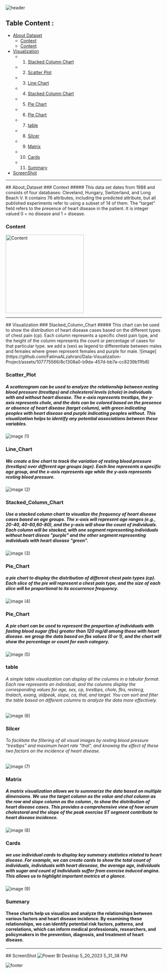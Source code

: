 
 ![header](https://capsule-render.vercel.app/api?type=waving&color=F4DDDD&height=300&section=header&text=Heart%20Disease&descAlignY=51&descAlign=62)

 ## Table Content :
   - [About Dataset](#About_Dataset)
      - [Context](#Context)
      - [Content](#Content)
   - [Visualization](#Visualization)
      - 1. [Stacked Column Chart](#Stacked_Column_Chart)
      - 2. [Scatter Plot](#Scatter_Plot)
      - 3. [Line Chart](#Line_Chart)
      - 4. [Stacked Column Chart](#Stacked_Column_Chart)
      - 5. [Pie Chart](#Pie_Chart)
      - 6. [Pie Chart](#Pie_Chart)
      - 7. [table](#table)
      - 8. [Silcer](#Silcer)
      - 9. [Matrix](#Matrix)
      - 10. [Cards](#Cards)
      - 11. [Summary](#Summary)
   - [ScreenShot](#ScreenShot)

<hr>
## About_Dataset
### Context
##### This data set dates from 1988 and consists of four databases: Cleveland, Hungary, Switzerland, and Long Beach V. It contains 76 attributes, including the predicted attribute, but all published experiments refer to using a subset of 14 of them. The "target" field refers to the presence of heart disease in the patient. It is integer valued 0 = no disease and 1 = disease.

### Content
<img width="252" alt="Content" src="https://github.com/FatimaALzahrani/Data-Visualization-Project/assets/107775566/1c5cd98e-b367-4a10-967a-6a81910817c3">

<hr>
## Visualization
 ### Stacked_Column_Chart
##### This chart can be used to show the distribution of heart disease cases based on the different types of chest pain (cp). Each column represents a specific chest pain type, and the height of the column represents the count or percentage of cases for that particular type. we add a (sex) as legend to differentiate between males and females where  green represent females and purple for male.
![image](https://github.com/FatimaALzahrani/Data-Visualization-Project/assets/107775566/8c1308a0-b9da-457d-bb7a-cc8239b11fb8)

 ### Scatter_Plot
 ##### A scatterogram can be used to analyze the relationship between resting blood pressure (trestbps) and cholesterol levels (chole) in individuals with and without heart disease. The x-axis represents trestbps, the y-axis represents chole, and the dots can be colored based on the presence or absence of heart disease (target column), with green indicating peoples with heart disease and purple indicating peoples without. This visualization helps to identify any potential associations between these variables.
![image (1)](https://github.com/FatimaALzahrani/Data-Visualization-Project/assets/107775566/26740d92-6438-480e-8759-5b8fe6a3c271)

### Line_Chart
##### We create a line chart to track the variation of resting blood pressure (trestbps) over different age groups (age). Each line represents a specific age group, and the x-axis represents age while the y-axis represents resting blood pressure.
![image (2)](https://github.com/FatimaALzahrani/Data-Visualization-Project/assets/107775566/ca96f01d-98f1-4210-aa18-f6b7d26dff17)

### Stacked_Column_Chart
##### Use a stacked column chart to visualize the frequency of heart disease cases based on age groups. The x-axis will represent age ranges (e.g., 20-40, 40-60,60-80), and the y-axis will show the count of individuals. Each column will be stacked, with one segment representing individuals without heart diseas "purple" and the other segment representing individuals with heart disease "green".
![image (3)](https://github.com/FatimaALzahrani/Data-Visualization-Project/assets/107775566/6a8077d2-db0a-4e27-9c76-2545ded53bb8)

### Pie_Chart
##### a pie chart to display the distribution of different chest pain types (cp). Each slice of the pie will represent a chest pain type, and the size of each slice will be proportional to its occurrence frequency.
![image (4)](https://github.com/FatimaALzahrani/Data-Visualization-Project/assets/107775566/b8d4e16d-36ad-406e-8cc8-3cf4e726d09b)

### Pie_Chart
##### A pie chart can be used to represent the proportion of individuals with fasting blood sugar (fbs) greater than 120 mg/dl among those with heart disease. we group the data based on fbs values (0 or 1), and the chart will show the percentage or count for each category.
![image (5)](https://github.com/FatimaALzahrani/Data-Visualization-Project/assets/107775566/5d2a26f7-9fcd-43a4-8ae5-3c63b47598ac)

### table
###### A simple table visualization can display all the columns in a tabular format. Each row represents an individual, and the columns display the corresponding values for age, sex, cp, trestbps, chole, fbs, restecg, thalach, exang, oldpeak, slope, ca, thal, and target. You can sort and filter the table based on different columns to analyze the data more effectively.
![image (6)](https://github.com/FatimaALzahrani/Data-Visualization-Project/assets/107775566/a2234645-ae69-46f5-8eca-93206b398633)

### Silcer
###### To facilitate the filtering of all visual images by resting blood pressure "trestbps" and maximum heart rate "thal", and knowing the effect of these two factors on the incidence of heart disease.
![image (7)](https://github.com/FatimaALzahrani/Data-Visualization-Project/assets/107775566/474473f7-2d95-444f-9e2f-52a689dbfc0f)

### Matrix
##### A matrix visualization allows we to summarize the data based on multiple dimensions. We use the target column as the value and chol column as the row and slope column as the column , to show the distribution of heart disease cases. This provides a comprehensive view of how serum cholestoral and the slope of the peak exercise ST segment contribute to heart disease incidence.
![image (8)](https://github.com/FatimaALzahrani/Data-Visualization-Project/assets/107775566/e7d80509-2e41-4eb2-b835-c32bde215fcc)

### Cards
#####  we use individual cards to display key summary statistics related to heart disease. For example, we can create cards to show the total count of individuals, individuals with heart diesease, the average age, individuals with sugar  and  count of individuals suffer from exercise induced angina. This allows us to highlight important metrics at a glance.
![image (9)](https://github.com/FatimaALzahrani/Data-Visualization-Project/assets/107775566/72c9bb2f-a4fb-4022-a514-fa2172f62235)

### Summary
#### These charts help us visualize and analyze the relationships between various factors and heart disease incidence. By examining these relationships, we can identify potential risk factors, patterns, and correlations, which can inform medical professionals, researchers, and policymakers in the prevention, diagnosis, and treatment of heart disease.

<hr>
## ScreenShot
<img alt="Power BI Desktop 5_20_2023 5_31_38 PM" src="https://github.com/FatimaALzahrani/Data-Visualization-Project/assets/107775566/52ce7519-dcc0-48fd-8168-01bbdd8a8895">


![footer](https://capsule-render.vercel.app/api?type=wave&color=F4DDDD&height=200&section=footer&fontSize=90)

